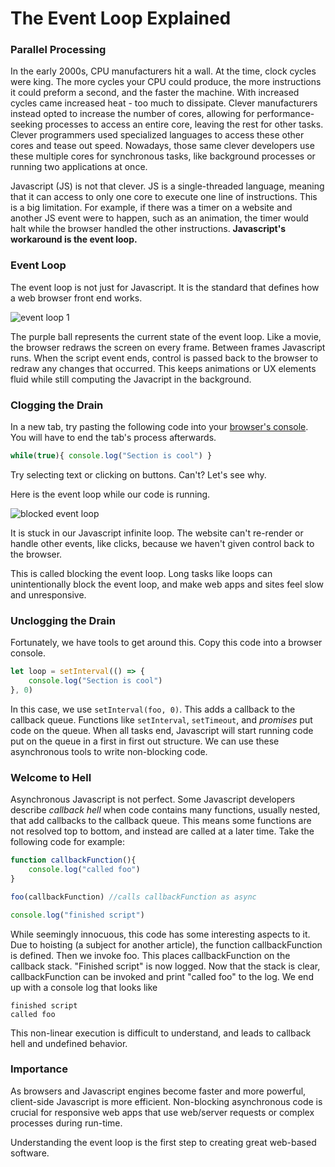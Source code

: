 # The Event Loop Explained
### Parallel Processing
In the early 2000s, CPU manufacturers hit a wall. At the time, clock cycles were king. The more cycles your CPU could produce, the more instructions it could preform a second, and the faster the machine. With increased cycles came increased heat - too much to dissipate. Clever manufacturers instead opted to increase the number of cores, allowing for performance-seeking processes to access an entire core, leaving the rest for other tasks. Clever programmers used specialized languages to access these other cores and tease out speed.  Nowadays, those same clever developers use these multiple cores for synchronous tasks, like background processes or running two applications at once.  

Javascript (JS) is not that clever. JS is a single-threaded language, meaning that it can access to only one core to execute one line of instructions. This is a big limitation. For example, if there was a timer on a website and another  JS event were to happen, such as an animation, the timer would halt while the browser handled the other instructions. **Javascript's workaround is the event loop.** <!-- some lead up would be nice like:  This was not very good for the future of javascript development and so clever people made what is not called the event loop. -->

### Event Loop

The event loop is not just for Javascript. It is the standard that defines how a web browser front end works. 

![event loop 1](https://media.giphy.com/media/RhBsyPkh1BC87DSIJe/giphy.gif)

The purple ball represents the current state of the event loop. Like a movie, the browser redraws the screen on every frame. Between frames Javascript runs. When the script event ends, control is passed back to the browser to redraw any changes that occurred. This keeps animations or UX elements fluid while still computing the Javacript in the background.  

### Clogging the Drain

In a new tab, try pasting the following code into your [browser's console](https://kb.mailster.co/how-can-i-open-the-browsers-console/). You will have to end the tab's process afterwards. 

~~~javascript
while(true){ console.log("Section is cool") }
~~~
Try selecting text or clicking on buttons. Can't? Let's see why. <!-- will the above animation stop too-->

Here is the event loop while our code is running. 

![blocked event loop](https://i.imgur.com/C1P1MR7.jpg)

It is stuck in our Javascript infinite loop. The website can't re-render or handle other events, like clicks, because we haven't given control back to the browser. <!-- and the browser has no notion of preemption to get control back -->

This is called blocking the event loop. Long tasks like loops can unintentionally block the event loop, and make web apps and sites feel slow and unresponsive. 

### Unclogging the Drain

Fortunately, we have tools to get around this. Copy this code into a browser console.
~~~javascript
let loop = setInterval(() => { 
	console.log("Section is cool") 
}, 0)
~~~
In this case, we use `setInterval(foo, 0)`. This adds a callback to the callback queue. Functions like `setInterval`, `setTimeout`,  and *promises* put code on the queue. When all tasks end, Javascript will start running code put on the queue in a first in first out structure. We can use these asynchronous tools to write non-blocking code. 

### Welcome to Hell
Asynchronous Javascript is not perfect. Some Javascript developers describe *callback hell* when code contains many functions, usually nested, that add callbacks to the callback queue. This means some functions are not resolved top to bottom, and instead are called at a later time. Take the following code for example:
~~~javascript
function callbackFunction(){
	console.log("called foo")
}

foo(callbackFunction) //calls callbackFunction as async

console.log("finished script")
~~~
While seemingly innocuous, this code has some interesting aspects to it. Due to hoisting (a subject for another article), the function callbackFunction is defined. Then we invoke foo. This places callbackFunction on the callback stack. "Finished script" is now logged. Now that the stack is clear, callbackFunction can be invoked and print "called foo" to the log. We end up with a console log that looks like
~~~
finished script
called foo
~~~
This non-linear execution is difficult to understand, and leads to callback hell and undefined behavior. 

### Importance
As browsers and Javascript engines become faster and more powerful, client-side Javascript is more efficient. Non-blocking asynchronous code is crucial for responsive web apps that use web/server requests or complex processes during run-time. 

Understanding the event loop is the first step to creating great web-based software. 

<!--stackedit_data:
eyJoaXN0b3J5IjpbMTcyNzA3Njk3NywxMTIzNzg0NTAxLC0xOD
gxMzkyNjg5XX0=
-->